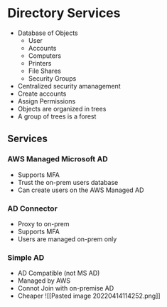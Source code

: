# Directory Services
* Database of Objects
	* User
	* Accounts
	* Computers
	* Printers
	* File Shares
	* Security Groups
* Centralized security amanagement
* Create accounts
* Assign Permissions
* Objects are organized in trees
* A group of trees is a forest

## Services
### AWS Managed Microsoft AD
* Supports MFA
* Trust the on-prem users database
* Can create users on the AWS Managed AD
### AD Connector
* Proxy to on-prem
* Supports MFA
* Users are managed on-prem only
### Simple AD
* AD Compatible (not MS AD)
* Managed by AWS
* Connot Join with on-premise AD
* Cheaper
![[Pasted image 20220414114252.png]]

